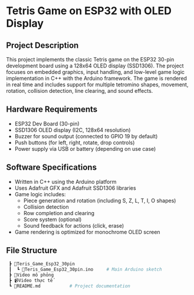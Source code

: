 # Tetris Game on ESP32 with OLED Display

## Project Description

This project implements the classic Tetris game on the ESP32 30-pin development board using a 128x64 OLED display (SSD1306). The project focuses on embedded graphics, input handling, and low-level game logic implementation in C++ with the Arduino framework. The game is rendered in real time and includes support for multiple tetromino shapes, movement, rotation, collision detection, line clearing, and sound effects.

## Hardware Requirements

- ESP32 Dev Board (30-pin)
- SSD1306 OLED display (I2C, 128x64 resolution)
- Buzzer for sound output (connected to GPIO 19 by default)
- Push buttons (for left, right, rotate, drop controls)
- Power supply via USB or battery (depending on use case)

## Software Specifications

- Written in C++ using the Arduino platform
- Uses Adafruit GFX and Adafruit SSD1306 libraries
- Game logic includes:
  - Piece generation and rotation (including S, Z, L, T, I, O shapes)
  - Collision detection
  - Row completion and clearing
  - Score system (optional)
  - Sound feedback for actions (click, erase)
- Game rendering is optimized for monochrome OLED screen

## File Structure

```bash
 ┣ 📂Teris_Game_Esp32_30pin
 ┃  ┗ 📜Teris_Game_Esp32_30pin.ino     # Main Arduino sketch
 ┣ 🎥Video mô phỏng
 ┣ 📹Video thực tế
 ┗ 📄README.md           # Project documentation
